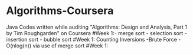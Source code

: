 # Algorithms-Coursera
Java Codes written while auditing "Algorithms: Design and Analysis, Part 1 by Tim Roughgarden" on Coursera
#Week 1:- merge sort
        - selection sort
        - insertion sort
        - bubble sort
#Week 1: Counting Inversions
        -Brute Force
        -O(nlog(n)) via use of merge sort
#Week 1:
